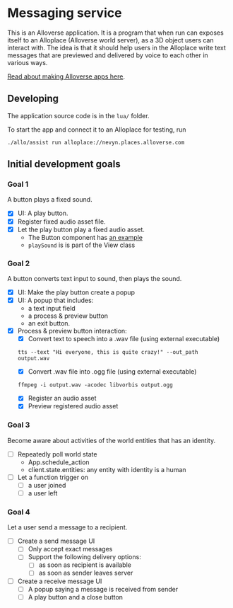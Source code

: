 # Messaging service

This is an Alloverse application. It is a program that when run can exposes
itself to an Alloplace (Alloverse world server), as a 3D object users can
interact with. The idea is that it should help users in the Alloplace write text
messages that are previewed and delivered by voice to each other in various
ways.

[Read about making Alloverse apps here](https://docs.alloverse.com/).

## Developing

The application source code is in the `lua/` folder.

To start the app and connect it to an Alloplace for testing, run

```
./allo/assist run alloplace://nevyn.places.alloverse.com
```

## Initial development goals

### Goal 1

A button plays a fixed sound.

- [x] UI: A play button.
- [x] Register fixed audio asset file.
- [x] Let the play button play a fixed audio asset.
  - The Button component has [an example](https://github.com/alloverse/alloui-lua/blob/3bcc68810420dbdc1afecf681a59e484be86acbb/lua/alloui/views/button.lua#L86-L104)
  - `playSound` is is part of the View class

### Goal 2

A button converts text input to sound, then plays the sound.

- [x] UI: Make the play button create a popup
- [x] UI: A popup that includes:
  - a text input field
  - a process & preview button
  - an exit button.
- [x] Process & preview button interaction:
  - [x] Convert text to speech into a .wav file (using external executable)
  ```
  tts --text "Hi everyone, this is quite crazy!" --out_path output.wav
  ```
  - [x] Convert .wav file into .ogg file (using external executable)
  ```
  ffmpeg -i output.wav -acodec libvorbis output.ogg
  ```
  - [x] Register an audio asset
  - [x] Preview registered audio asset

### Goal 3

Become aware about activities of the world entities that has an identity.

- [ ] Repeatedly poll world state
  - App.schedule_action
  - client.state.entities: any entity with identity is a human
- [ ] Let a function trigger on
  - [ ] a user joined
  - [ ] a user left

### Goal 4

Let a user send a message to a recipient.

- [ ] Create a send message UI
  - [ ] Only accept exact messages
  - [ ] Support the following delivery options:
    - [ ] as soon as recipient is available
    - [ ] as soon as sender leaves server
- [ ] Create a receive message UI
  - [ ] A popup saying a message is received from sender
  - [ ] A play button and a close button

